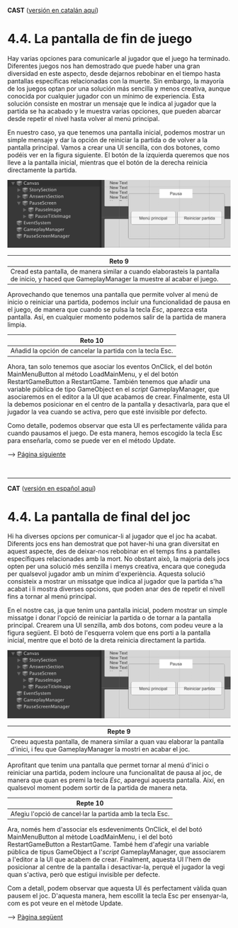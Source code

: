 <a name="es">**CAST**</a> (<a href="#ca">versión en catalán aquí</a>)


# 4.4. La pantalla de fin de juego

Hay varias opciones para comunicarle al jugador que el juego ha
terminado. Diferentes juegos nos han demostrado que puede haber una gran
diversidad en este aspecto, desde dejarnos rebobinar en el tiempo hasta
pantallas específicas relacionadas con la muerte. Sin embargo, la
mayoría de los juegos optan por una solución más sencilla y menos
creativa, aunque conocida por cualquier jugador con un mínimo de
experiencia. Esta solución consiste en mostrar un mensaje que le indica
al jugador que la partida se ha acabado y le muestra varias opciones,
que pueden abarcar desde repetir el nivel hasta volver al menú
principal.

En nuestro caso, ya que tenemos una pantalla inicial, podemos mostrar un
simple mensaje y dar la opción de reiniciar la partida o de volver a la
pantalla principal. Vamos a crear una UI sencilla, con dos botones, como
podéis ver en la figura siguiente. El botón de la izquierda queremos que
nos lleve a la pantalla inicial, mientras que el botón de la derecha
reinicia directamente la partida.


![](images/part4/pause.png)

| **Reto 9** |
| ---    |
| Cread esta pantalla, de manera similar a cuando elaborasteis la pantalla de inicio, y haced que GameplayManager la muestre al acabar el juego. |

Aprovechando que tenemos una pantalla que permite volver al menú de
inicio o reiniciar una partida, podemos incluir una funcionalidad de
pausa en el juego, de manera que cuando se pulsa la tecla *Esc*,
aparezca esta pantalla. Así, en cualquier momento podemos salir de la
partida de manera limpia.

| **Reto 10** |
| ---    |
| Añadid la opción de cancelar la partida con la tecla Esc. |

Ahora, tan solo tenemos que asociar los eventos OnClick, el del botón
MainMenuButton al método LoadMainMenu, y el del botón RestartGameButton
a RestartGame. También tenemos que añadir una variable pública de tipo
GameObject en el *script* GameplayManager, que asociaremos en el editor
a la UI que acabamos de crear. Finalmente, esta UI la debemos posicionar
en el centro de la pantalla y desactivarla, para que el jugador la vea
cuando se activa, pero que esté invisible por defecto.

Como detalle, podemos observar que esta UI es perfectamente válida para
cuando pausamos el juego. De esta manera, hemos escogido la tecla Esc
para enseñarla, como se puede ver en el método Update.


--> <a href="Parte4-5.md">Página siguiente</a>

<br /><hr />

<a name="ca">**CAT**</a> (<a href="#es">versión en español aquí</a>)

# 4.4. La pantalla de final del joc

Hi ha diverses opcions per comunicar-li al jugador que el joc ha acabat.
Diferents jocs ens han demostrat que pot haver-hi una gran diversitat en
aquest aspecte, des de deixar-nos rebobinar en el temps fins a pantalles
específiques relacionades amb la mort. No obstant això, la majoria dels
jocs opten per una solució més senzilla i menys creativa, encara que
coneguda per qualsevol jugador amb un mínim d\'experiència. Aquesta
solució consisteix a mostrar un missatge que indica al jugador que la
partida s\'ha acabat i li mostra diverses opcions, que poden anar des de
repetir el nivell fins a tornar al menú principal.

En el nostre cas, ja que tenim una pantalla inicial, podem mostrar un
simple missatge i donar l\'opció de reiniciar la partida o de tornar a
la pantalla principal. Crearem una UI senzilla, amb dos botons, com
podeu veure a la figura següent. El botó de l\'esquerra volem que ens
porti a la pantalla inicial, mentre que el botó de la dreta reinicia
directament la partida.

![](images/part4/pause.png)

| **Repte 9** |
| ---    |
| Creeu aquesta pantalla, de manera similar a quan vau elaborar la pantalla d\'inici, i feu que GameplayManager la mostri en acabar el joc. |


Aprofitant que tenim una pantalla que permet tornar al menú d\'inici o
reiniciar una partida, podem incloure una funcionalitat de pausa al joc,
de manera que quan es premi la tecla *Esc*, aparegui aquesta pantalla.
Així, en qualsevol moment podem sortir de la partida de manera neta.

| **Repte 10** |
| ---    |
| Afegiu l\'opció de cancel·lar la partida amb la tecla Esc. |

Ara, només hem d\'associar els esdeveniments OnClick, el del botó
MainMenuButton al mètode LoadMainMenu, i el del botó RestartGameButton a
RestartGame. També hem d\'afegir una variable pública de tipus
GameObject a l'*script* GameplayManager, que associarem a l\'editor a la
UI que acabem de crear. Finalment, aquesta UI l\'hem de posicionar al
centre de la pantalla i desactivar-la, perquè el jugador la vegi quan
s\'activa, però que estigui invisible per defecte.

Com a detall, podem observar que aquesta UI és perfectament vàlida quan
pausem el joc. D\'aquesta manera, hem escollit la tecla Esc per
ensenyar-la, com es pot veure en el mètode Update.


--> <a href="Parte4-5.md">Pàgina següent</a>
